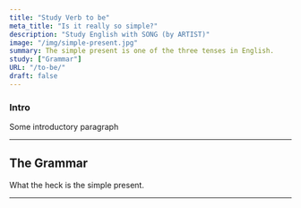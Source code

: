 ```yaml
---
title: "Study Verb to be"
meta_title: "Is it really so simple?"
description: "Study English with SONG (by ARTIST)"
image: "/img/simple-present.jpg"
summary: The simple present is one of the three tenses in English.
study: ["Grammar"]
URL: "/to-be/"
draft: false
---
```


### Intro 

Some introductory paragraph 

<hr>

## The Grammar

What the heck is the simple present. 

<hr>
